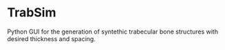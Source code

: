 # TrabSim
Python GUI for the generation of syntethic trabecular bone structures with desired thickness and spacing.
